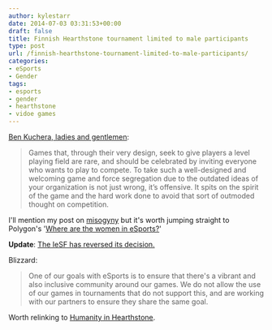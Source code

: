 ```yaml
---
author: kylestarr
date: 2014-07-03 03:31:53+00:00
draft: false
title: Finnish Hearthstone tournament limited to male participants
type: post
url: /finnish-hearthstone-tournament-limited-to-male-participants/
categories:
- eSports
- Gender
tags:
- esports
- gender
- hearthstone
- vidoe games
---
```


[Ben Kuchera, ladies and gentlemen](http://www.polygon.com/2014/7/2/5864437/hearthstone-esports-gender-blizzard):

> Games that, through their very design, seek to give players a level playing field are rare, and should be celebrated by inviting everyone who wants to play to compete. To take such a well-designed and welcoming game and force segregation due to the outdated ideas of your organization is not just wrong, it’s offensive. It spits on the spirit of the game and the hard work done to avoid that sort of outmoded thought on competition.

I'll mention my post on [misogyny](/2014/05/27/the-topic-of-misogyny/) but it's worth jumping straight to Polygon's '[Where are the women in eSports?](http://www.polygon.com/2014/5/27/5723446/women-in-esports-professional-gaming-riot-games-blizzard-starcraft-lol)'

**Update**: [The IeSF has reversed its decision.](http://www.polygon.com/2014/7/3/5867015/international-esports-federation-reverses-gender-segregation-policy)

Blizzard:

> One of our goals with eSports is to ensure that there's a vibrant and also inclusive community around our games. We do not allow the use of our games in tournaments that do not support this, and are working with our partners to ensure they share the same goal.

Worth relinking to [Humanity in Hearthstone](/2014/04/17/humanity-in-hearthstone/).
